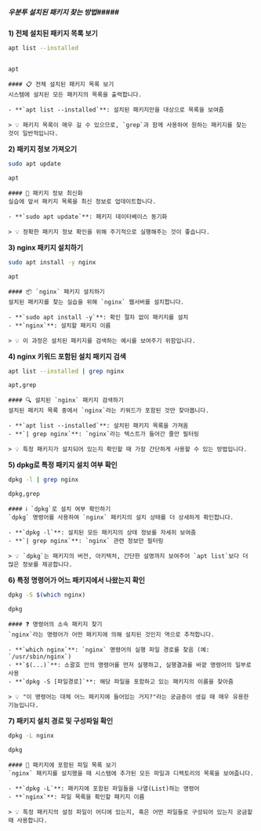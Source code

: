 ##### 우분투 설치된 패키지 찾는 방법#####

**1) 전체 설치된 패키지 목록 보기**

```bash
apt list --installed
```
```no-err-check
```

```tech
apt
```

```desc
#### 📋 전체 설치된 패키지 목록 보기
시스템에 설치된 모든 패키지의 목록을 출력합니다.

- **`apt list --installed`**: 설치된 패키지만을 대상으로 목록을 보여줌

> 💡 패키지 목록이 매우 길 수 있으므로, `grep`과 함께 사용하여 원하는 패키지를 찾는 것이 일반적입니다.
```

**2) 패키지 정보 가져오기**

```bash
sudo apt update
```

```tech
apt
```

```desc
#### 🔄 패키지 정보 최신화
실습에 앞서 패키지 목록을 최신 정보로 업데이트합니다.

- **`sudo apt update`**: 패키지 데이터베이스 동기화

> 💡 정확한 패키지 정보 확인을 위해 주기적으로 실행해주는 것이 좋습니다.
```

**3) nginx 패키지 설치하기**

```bash
sudo apt install -y nginx
```

```tech
apt
```

```desc
#### 📦 `nginx` 패키지 설치하기
설치된 패키지를 찾는 실습을 위해 `nginx` 웹서버를 설치합니다.

- **`sudo apt install -y`**: 확인 절차 없이 패키지를 설치
- **`nginx`**: 설치할 패키지 이름

> 💡 이 과정은 설치된 패키지를 검색하는 예시를 보여주기 위함입니다.
```

**4) nginx 키워드 포함된 설치 패키지 검색**

```bash
apt list --installed | grep nginx
```

```tech
apt,grep
```

```desc
#### 🔍 설치된 `nginx` 패키지 검색하기
설치된 패키지 목록 중에서 `nginx`라는 키워드가 포함된 것만 찾아봅니다.

- **`apt list --installed`**: 설치된 패키지 목록을 가져옴
- **`| grep nginx`**: `nginx`라는 텍스트가 들어간 줄만 필터링

> 💡 특정 패키지가 설치되어 있는지 확인할 때 가장 간단하게 사용할 수 있는 방법입니다.
```

**5) dpkg로 특정 패키지 설치 여부 확인**

```bash
dpkg -l | grep nginx
```

```tech
dpkg,grep
```

```desc
#### ℹ️ `dpkg`로 설치 여부 확인하기
`dpkg` 명령어를 사용하여 `nginx` 패키지의 설치 상태를 더 상세하게 확인합니다.

- **`dpkg -l`**: 설치된 모든 패키지의 상태 정보를 자세히 보여줌
- **`| grep nginx`**: `nginx` 관련 정보만 필터링

> 💡 `dpkg`는 패키지의 버전, 아키텍처, 간단한 설명까지 보여주어 `apt list`보다 더 많은 정보를 제공합니다.
```

**6) 특정 명령어가 어느 패키지에서 나왔는지 확인**

```bash
dpkg -S $(which nginx)
```

```tech
dpkg
```

```desc
#### ❓ 명령어의 소속 패키지 찾기
`nginx`라는 명령어가 어떤 패키지에 의해 설치된 것인지 역으로 추적합니다.

- **`which nginx`**: `nginx` 명령어의 실행 파일 경로를 찾음 (예: `/usr/sbin/nginx`)
- **`$(...)`**: 소괄호 안의 명령어를 먼저 실행하고, 실행결과를 바깥 명령어의 일부로 사용
- **`dpkg -S [파일경로]`**: 해당 파일을 포함하고 있는 패키지의 이름을 찾아줌

> 💡 "이 명령어는 대체 어느 패키지에 들어있는 거지?"라는 궁금증이 생길 때 매우 유용한 기능입니다.
```

**7) 패키지 설치 경로 및 구성파일 확인**

```bash
dpkg -L nginx
```

```tech
dpkg
```

```desc
#### 📂 패키지에 포함된 파일 목록 보기
`nginx` 패키지를 설치했을 때 시스템에 추가된 모든 파일과 디렉토리의 목록을 보여줍니다.

- **`dpkg -L`**: 패키지에 포함된 파일들을 나열(List)하는 명령어
- **`nginx`**: 파일 목록을 확인할 패키지 이름

> 💡 특정 패키지의 설정 파일이 어디에 있는지, 혹은 어떤 파일들로 구성되어 있는지 궁금할 때 사용합니다.
```
